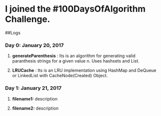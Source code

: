 # I joined the #100DaysOfAlgorithm Challenge. 

##Logs 

### Day 0: January 20, 2017 
1) **generateParenthesis** : Its is an algorithm for generating valid paranthesis strings for a given value n. Uses hashsets and List.

2) **LRUCache** : Its is an LRU implementation using HashMap and DeQueue or LinkedList with CacheNode(Created) Object.

### Day 1: January 21, 2017 
1) **filename1:** description 

2) **filename2:** description 
